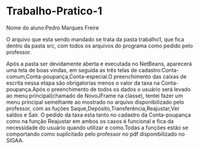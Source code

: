 # Trabalho-Pratico-1
Nome do aluno:Pedro Marques Freire

O arquivo que esta sendo mandado se trata da pasta trabalho1, que fica dentro da pasta src, com todos os arquivos do programa como pedido pelo professor.

Após a pasta ser devidamente aberta e executada no NetBeans, aparecerá uma tela de boas vindas, em seguida as três telas de cadastro:Conta-comum,Conta-poupança,Conta-especial.O preenchimento das caixas de escrita nessa etapa são obrigatorias menos o valor da taxa na Conta-poupança.Após o preenchimento de todos os dados o usuário será levado ao menu principal(chamado de NovoJFrame na classe), tentei fazer um menu principal semelhante ao mostrado no arquivo disponibilizado pelo professor, com as fuções Saque,Depósito,Transferência,Reajustar,Ver saldos e Sair. O pedido da taxa esta tanto no cadastro da Conta-poupança como na função Reajustar em ambos os casos é funcional e fica da necessidade do usuário quando utilizar e como.Todas a funções estão se comportando como suplicitado pelo professor no pdf disponibilizado no SIGAA.

